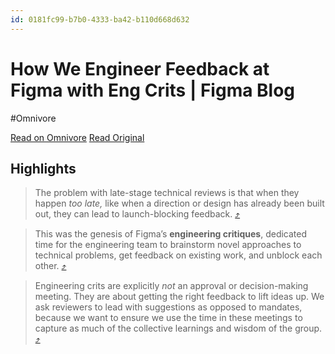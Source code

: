 ```yaml
---
id: 0181fc99-b7b0-4333-ba42-b110d668d632
---
```


# How We Engineer Feedback at Figma with Eng Crits | Figma Blog
#Omnivore

[Read on Omnivore](https://omnivore.app/me/https-www-figma-com-blog-how-we-run-eng-crits-at-figma-18e5075b044)
[Read Original](https://www.figma.com/blog/how-we-run-eng-crits-at-figma/)

## Highlights

> The problem with late-stage technical reviews is that when they happen _too late,_ like when a direction or design has already been built out, they can lead to launch-blocking feedback. [⤴️](https://omnivore.app/me/https-www-figma-com-blog-how-we-run-eng-crits-at-figma-18e5075b044#98695786-c621-4612-985a-a6a63dcae471)  

> This was the genesis of Figma’s **engineering critiques**, dedicated time for the engineering team to brainstorm novel approaches to technical problems, get feedback on existing work, and unblock each other. [⤴️](https://omnivore.app/me/https-www-figma-com-blog-how-we-run-eng-crits-at-figma-18e5075b044#8ee7e6fa-d518-4a64-b89a-d9a3f1a9cddc)  

> Engineering crits are explicitly _not_ an approval or decision-making meeting. They are about getting the right feedback to lift ideas up. We ask reviewers to lead with suggestions as opposed to mandates, because we want to ensure we use the time in these meetings to capture as much of the collective learnings and wisdom of the group. [⤴️](https://omnivore.app/me/https-www-figma-com-blog-how-we-run-eng-crits-at-figma-18e5075b044#865bc975-a009-4540-9326-6ece9b4ea0c3)  

